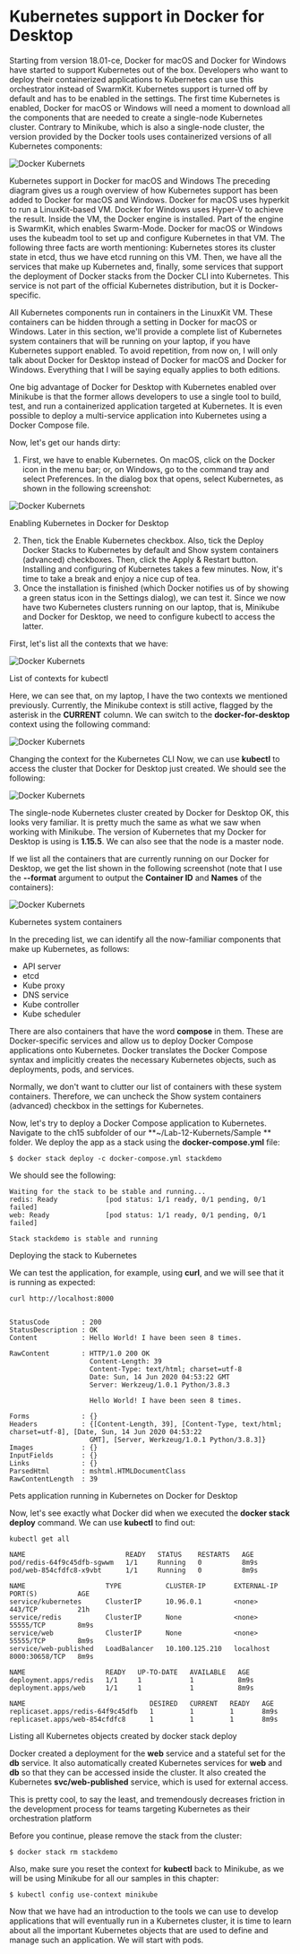 # Kubernetes support in Docker for Desktop 

Starting from version 18.01-ce, Docker for macOS and Docker for Windows have started to support Kubernetes out of the box. Developers who want to deploy their containerized applications to Kubernetes can use this orchestrator instead of SwarmKit. Kubernetes support is turned off by default and has to be enabled in the settings. The first time Kubernetes is enabled, Docker for macOS or Windows will need a moment to download all the components that are needed to create a single-node Kubernetes cluster. Contrary to Minikube, which is also a single-node cluster, the version provided by the Docker tools uses containerized versions of all Kubernetes components:

![Docker Kubernets](./img/m12-k-DD1.png)

Kubernetes support in Docker for macOS and Windows
The preceding diagram gives us a rough overview of how Kubernetes support has been added to Docker for macOS and Windows. Docker for macOS uses hyperkit to run a LinuxKit-based VM. Docker for Windows uses Hyper-V to achieve the result. Inside the VM, the Docker engine is installed. Part of the engine is SwarmKit, which enables Swarm-Mode. Docker for macOS or Windows uses the kubeadm tool to set up and configure Kubernetes in that VM. The following three facts are worth mentioning: Kubernetes stores its cluster state in etcd, thus we have etcd running on this VM. Then, we have all the services that make up Kubernetes and, finally, some services that support the deployment of Docker stacks from the Docker CLI into Kubernetes. This service is not part of the official Kubernetes distribution, but it is Docker-specific.

All Kubernetes components run in containers in the LinuxKit VM. These containers can be hidden through a setting in Docker for macOS or Windows. Later in this section, we'll provide a complete list of Kubernetes system containers that will be running on your laptop, if you have Kubernetes support enabled. To avoid repetition, from now on, I will only talk about Docker for Desktop instead of Docker for macOS and Docker for Windows. Everything that I will be saying equally applies to both editions.

One big advantage of Docker for Desktop with Kubernetes enabled over Minikube is that the former allows developers to use a single tool to build, test, and run a containerized application targeted at Kubernetes. It is even possible to deploy a multi-service application into Kubernetes using a Docker Compose file.

Now, let's get our hands dirty:

1. First, we have to enable Kubernetes. On macOS, click on the Docker icon in the menu bar; or, on Windows, go to the command tray and select Preferences. In the dialog box that opens, select Kubernetes, as shown in the following screenshot: 

![Docker Kubernets](./img/m12-k-DD2.png)

Enabling Kubernetes in Docker for Desktop

2. Then, tick the Enable Kubernetes checkbox. Also, tick the Deploy Docker Stacks to Kubernetes by default and Show system containers (advanced) checkboxes. Then, click the Apply & Restart button. Installing and configuring of Kubernetes takes a few minutes. Now, it's time to take a break and enjoy a nice cup of tea.
3. Once the installation is finished (which Docker notifies us of by showing a green status icon in the Settings dialog), we can test it. Since we now have two Kubernetes clusters running on our laptop, that is, Minikube and Docker for Desktop, we need to configure kubectl to access the latter.

First, let's list all the contexts that we have:

![Docker Kubernets](./img/m12-k-DD3.png)

List of contexts for kubectl

Here, we can see that, on my laptop, I have the two contexts we mentioned previously. Currently, the Minikube context is still active, flagged by the asterisk in the **CURRENT** column. We can switch to the **docker-for-desktop** context using the following command:

![Docker Kubernets](./img/m12-k-DD4.png)

Changing the context for the Kubernetes CLI
Now, we can use **kubectl** to access the cluster that Docker for Desktop just created. We should see the following:

![Docker Kubernets](./img/m12-k-DD5.png)

The single-node Kubernetes cluster created by Docker for Desktop
OK, this looks very familiar. It is pretty much the same as what we saw when working with Minikube. The version of Kubernetes that my Docker for Desktop is using is **1.15.5**. We can also see that the node is a master node.

If we list all the containers that are currently running on our Docker for Desktop, we get the list shown in the following screenshot (note that I use the **--format** argument to output the **Container ID** and **Names** of the containers):

![Docker Kubernets](./img/m12-k-DD6.png)

Kubernetes system containers

In the preceding list, we can identify all the now-familiar components that make up Kubernetes, as follows:

- API server
- etcd
- Kube proxy
- DNS service
- Kube controller
- Kube scheduler


There are also containers that have the word **compose** in them. These are Docker-specific services and allow us to deploy Docker Compose applications onto Kubernetes. Docker translates the Docker Compose syntax and implicitly creates the necessary Kubernetes objects, such as deployments, pods, and services.

Normally, we don't want to clutter our list of containers with these system containers. Therefore, we can uncheck the Show system containers (advanced) checkbox in the settings for Kubernetes.

Now, let's try to deploy a Docker Compose application to Kubernetes. Navigate to the ch15 subfolder of our **~/Lab-12-Kubernets/Sample ** folder. We deploy the app as a stack using the **docker-compose.yml** file:

```
$ docker stack deploy -c docker-compose.yml stackdemo
```
We should see the following:

```
Waiting for the stack to be stable and running...
redis: Ready            [pod status: 1/1 ready, 0/1 pending, 0/1 failed]
web: Ready              [pod status: 1/1 ready, 0/1 pending, 0/1 failed]

Stack stackdemo is stable and running
```



Deploying the stack to Kubernetes

We can test the application, for example, using **curl**, and we will see that it is running as expected:

```
curl http://localhost:8000


StatusCode        : 200
StatusDescription : OK
Content           : Hello World! I have been seen 8 times.

RawContent        : HTTP/1.0 200 OK
                    Content-Length: 39
                    Content-Type: text/html; charset=utf-8
                    Date: Sun, 14 Jun 2020 04:53:22 GMT
                    Server: Werkzeug/1.0.1 Python/3.8.3

                    Hello World! I have been seen 8 times.

Forms             : {}
Headers           : {[Content-Length, 39], [Content-Type, text/html; charset=utf-8], [Date, Sun, 14 Jun 2020 04:53:22
                    GMT], [Server, Werkzeug/1.0.1 Python/3.8.3]}
Images            : {}
InputFields       : {}
Links             : {}
ParsedHtml        : mshtml.HTMLDocumentClass
RawContentLength  : 39
```


Pets application running in Kubernetes on Docker for Desktop

Now, let's see exactly what Docker did when we executed the **docker stack deploy** command. We can use **kubectl** to find out:

```
kubectl get all

NAME                         READY   STATUS    RESTARTS   AGE
pod/redis-64f9c45dfb-sgwwm   1/1     Running   0          8m9s
pod/web-854cfdfc8-x9vbt      1/1     Running   0          8m9s

NAME                    TYPE           CLUSTER-IP       EXTERNAL-IP   PORT(S)          AGE
service/kubernetes      ClusterIP      10.96.0.1        <none>        443/TCP          21h
service/redis           ClusterIP      None             <none>        55555/TCP        8m9s
service/web             ClusterIP      None             <none>        55555/TCP        8m9s
service/web-published   LoadBalancer   10.100.125.210   localhost     8000:30658/TCP   8m9s

NAME                    READY   UP-TO-DATE   AVAILABLE   AGE
deployment.apps/redis   1/1     1            1           8m9s
deployment.apps/web     1/1     1            1           8m9s

NAME                               DESIRED   CURRENT   READY   AGE
replicaset.apps/redis-64f9c45dfb   1         1         1       8m9s
replicaset.apps/web-854cfdfc8      1         1         1       8m9s
```


Listing all Kubernetes objects created by docker stack deploy


Docker created a deployment for the **web** service and a stateful set for the **db** service. It also automatically created Kubernetes services for **web** and **db** so that they can be accessed inside the cluster. It also created the Kubernetes **svc/web-published** service, which is used for external access.

This is pretty cool, to say the least, and tremendously decreases friction in the development process for teams targeting Kubernetes as their orchestration platform

Before you continue, please remove the stack from the cluster:

```
$ docker stack rm stackdemo
```
Also, make sure you reset the context for **kubectl** back to Minikube, as we will be using Minikube for all our samples in this chapter:

```
$ kubectl config use-context minikube
```

Now that we have had an introduction to the tools we can use to develop applications that will eventually run in a Kubernetes cluster, it is time to learn about all the important Kubernetes objects that are used to define and manage such an application. We will start with pods.